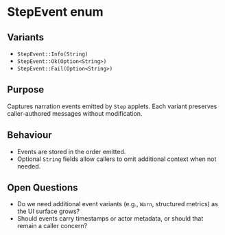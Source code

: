 # StepEvent enum

## Variants
- `StepEvent::Info(String)`
- `StepEvent::Ok(Option<String>)`
- `StepEvent::Fail(Option<String>)`

## Purpose
Captures narration events emitted by `Step` applets. Each variant preserves caller-authored
messages without modification.

## Behaviour
- Events are stored in the order emitted.
- Optional `String` fields allow callers to omit additional context when not needed.

## Open Questions
- Do we need additional event variants (e.g., `Warn`, structured metrics) as the UI surface grows?
- Should events carry timestamps or actor metadata, or should that remain a caller concern?
